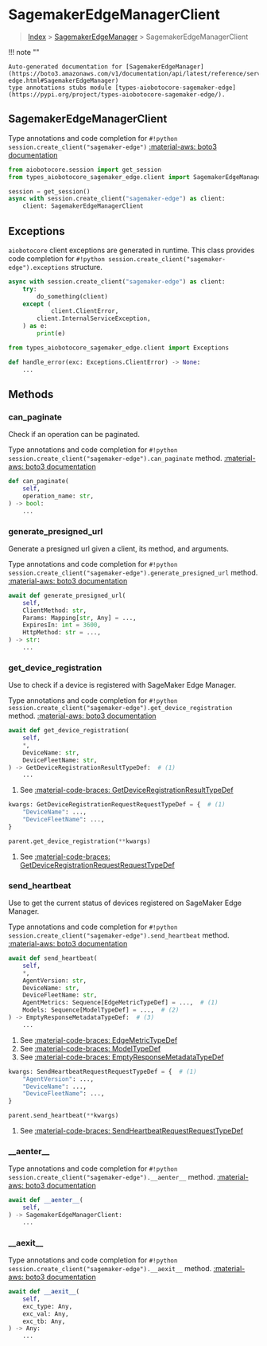 # SagemakerEdgeManagerClient

> [Index](../README.md) > [SagemakerEdgeManager](./README.md) > SagemakerEdgeManagerClient

!!! note ""

    Auto-generated documentation for [SagemakerEdgeManager](https://boto3.amazonaws.com/v1/documentation/api/latest/reference/services/sagemaker-edge.html#SagemakerEdgeManager)
    type annotations stubs module [types-aiobotocore-sagemaker-edge](https://pypi.org/project/types-aiobotocore-sagemaker-edge/).

## SagemakerEdgeManagerClient

Type annotations and code completion for `#!python session.create_client("sagemaker-edge")`
[:material-aws: boto3 documentation](https://boto3.amazonaws.com/v1/documentation/api/latest/reference/services/sagemaker-edge.html#SagemakerEdgeManager.Client)

```python title="Usage example"
from aiobotocore.session import get_session
from types_aiobotocore_sagemaker_edge.client import SagemakerEdgeManagerClient

session = get_session()
async with session.create_client("sagemaker-edge") as client:
    client: SagemakerEdgeManagerClient
```

## Exceptions


`aiobotocore` client exceptions are generated in runtime.
This class provides code completion for `#!python session.create_client("sagemaker-edge").exceptions` structure.

```python title="Usage example"
async with session.create_client("sagemaker-edge") as client:
    try:
        do_something(client)
    except (
            client.ClientError,
        client.InternalServiceException,
    ) as e:
        print(e)
```

```python title="Type checking example"
from types_aiobotocore_sagemaker_edge.client import Exceptions

def handle_error(exc: Exceptions.ClientError) -> None:
    ...
```


## Methods


### can\_paginate

Check if an operation can be paginated.

Type annotations and code completion for `#!python session.create_client("sagemaker-edge").can_paginate` method.
[:material-aws: boto3 documentation](https://boto3.amazonaws.com/v1/documentation/api/latest/reference/services/sagemaker-edge.html#SagemakerEdgeManager.Client.can_paginate)

```python title="Method definition"
def can_paginate(
    self,
    operation_name: str,
) -> bool:
    ...
```


### generate\_presigned\_url

Generate a presigned url given a client, its method, and arguments.

Type annotations and code completion for `#!python session.create_client("sagemaker-edge").generate_presigned_url` method.
[:material-aws: boto3 documentation](https://boto3.amazonaws.com/v1/documentation/api/latest/reference/services/sagemaker-edge.html#SagemakerEdgeManager.Client.generate_presigned_url)

```python title="Method definition"
await def generate_presigned_url(
    self,
    ClientMethod: str,
    Params: Mapping[str, Any] = ...,
    ExpiresIn: int = 3600,
    HttpMethod: str = ...,
) -> str:
    ...
```


### get\_device\_registration

Use to check if a device is registered with SageMaker Edge Manager.

Type annotations and code completion for `#!python session.create_client("sagemaker-edge").get_device_registration` method.
[:material-aws: boto3 documentation](https://boto3.amazonaws.com/v1/documentation/api/latest/reference/services/sagemaker-edge.html#SagemakerEdgeManager.Client.get_device_registration)

```python title="Method definition"
await def get_device_registration(
    self,
    *,
    DeviceName: str,
    DeviceFleetName: str,
) -> GetDeviceRegistrationResultTypeDef:  # (1)
    ...
```

1. See [:material-code-braces: GetDeviceRegistrationResultTypeDef](./type_defs.md#getdeviceregistrationresulttypedef) 


```python title="Usage example with kwargs"
kwargs: GetDeviceRegistrationRequestRequestTypeDef = {  # (1)
    "DeviceName": ...,
    "DeviceFleetName": ...,
}

parent.get_device_registration(**kwargs)
```

1. See [:material-code-braces: GetDeviceRegistrationRequestRequestTypeDef](./type_defs.md#getdeviceregistrationrequestrequesttypedef) 

### send\_heartbeat

Use to get the current status of devices registered on SageMaker Edge Manager.

Type annotations and code completion for `#!python session.create_client("sagemaker-edge").send_heartbeat` method.
[:material-aws: boto3 documentation](https://boto3.amazonaws.com/v1/documentation/api/latest/reference/services/sagemaker-edge.html#SagemakerEdgeManager.Client.send_heartbeat)

```python title="Method definition"
await def send_heartbeat(
    self,
    *,
    AgentVersion: str,
    DeviceName: str,
    DeviceFleetName: str,
    AgentMetrics: Sequence[EdgeMetricTypeDef] = ...,  # (1)
    Models: Sequence[ModelTypeDef] = ...,  # (2)
) -> EmptyResponseMetadataTypeDef:  # (3)
    ...
```

1. See [:material-code-braces: EdgeMetricTypeDef](./type_defs.md#edgemetrictypedef) 
2. See [:material-code-braces: ModelTypeDef](./type_defs.md#modeltypedef) 
3. See [:material-code-braces: EmptyResponseMetadataTypeDef](./type_defs.md#emptyresponsemetadatatypedef) 


```python title="Usage example with kwargs"
kwargs: SendHeartbeatRequestRequestTypeDef = {  # (1)
    "AgentVersion": ...,
    "DeviceName": ...,
    "DeviceFleetName": ...,
}

parent.send_heartbeat(**kwargs)
```

1. See [:material-code-braces: SendHeartbeatRequestRequestTypeDef](./type_defs.md#sendheartbeatrequestrequesttypedef) 

### \_\_aenter\_\_



Type annotations and code completion for `#!python session.create_client("sagemaker-edge").__aenter__` method.
[:material-aws: boto3 documentation](https://boto3.amazonaws.com/v1/documentation/api/latest/reference/services/sagemaker-edge.html#SagemakerEdgeManager.Client.__aenter__)

```python title="Method definition"
await def __aenter__(
    self,
) -> SagemakerEdgeManagerClient:
    ...
```


### \_\_aexit\_\_



Type annotations and code completion for `#!python session.create_client("sagemaker-edge").__aexit__` method.
[:material-aws: boto3 documentation](https://boto3.amazonaws.com/v1/documentation/api/latest/reference/services/sagemaker-edge.html#SagemakerEdgeManager.Client.__aexit__)

```python title="Method definition"
await def __aexit__(
    self,
    exc_type: Any,
    exc_val: Any,
    exc_tb: Any,
) -> Any:
    ...
```





